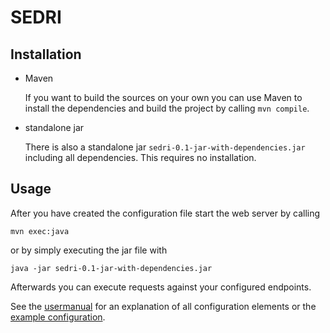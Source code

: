 # SEDRI
## Installation
* Maven

  If you want to build the sources on your own you can use Maven to install the dependencies and build the project by calling `mvn compile`.
* standalone jar

  There is also a standalone jar `sedri-0.1-jar-with-dependencies.jar` including all dependencies. This requires no installation.

## Usage
After you have created the configuration file start the web server by calling

    mvn exec:java
or by simply executing the jar file with

    java -jar sedri-0.1-jar-with-dependencies.jar

Afterwards you can execute requests against your configured endpoints. 

See the [usermanual](usermanual.pdf) for an explanation of all configuration elements or the [example configuration](config.xml).
